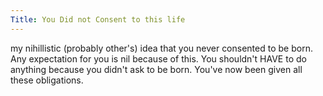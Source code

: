 ```yaml
---
Title: You Did not Consent to this life
---
```


my nihillistic (probably other's) idea that you never consented to be born. Any expectation for you is nil because of this.  You shouldn't HAVE to do anything because you didn't ask to be born. You've now been given all these obligations. 